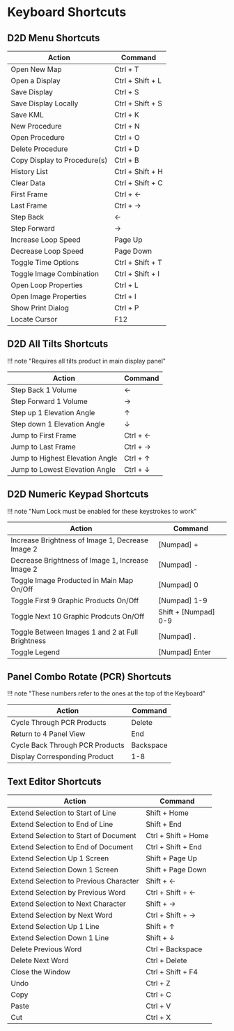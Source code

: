 # Keyboard Shortcuts

<!-- 
Action|Command
----------------|------------
Open bundle     | Ctrl+O
Manage bundles  | Ctrl+D
Clear data      | Ctrl+C
Step backward   | Left
Step forward    | Right
First frame     | Ctrl+Left
Last frame      | Ctrl+Right
Time options    | Ctrl+T
Image combine   | Insert
Loop properties | Ctrl+L
Image properties| Ctrl+I
Export image    | Ctrl+E 
Exporrt KML     | Ctrl+K   
-->  

## D2D Menu Shortcuts

| Action                       | Command          |
|------------------------------|------------------|
| Open New Map                 | Ctrl + T         |
| Open a Display               | Ctrl + Shift + L |
| Save Display                 | Ctrl + S         |
| Save Display Locally         | Ctrl + Shift + S |
| Save KML                     | Ctrl + K         |
| New Procedure                | Ctrl + N         |
| Open Procedure               | Ctrl + O         |
| Delete Procedure             | Ctrl + D         |
| Copy Display to Procedure(s) | Ctrl + B         |
| History List                 | Ctrl + Shift + H |
| Clear Data                   | Ctrl + Shift + C |
| First Frame                  | Ctrl + &#8592;   |
| Last Frame                   | Ctrl + &#8594;   |
| Step Back                    | &#8592;          |
| Step Forward                 | &#8594;          |
| Increase Loop Speed          | Page Up          |
| Decrease Loop Speed          | Page Down        |
| Toggle Time Options          | Ctrl + Shift + T |
| Toggle Image Combination     | Ctrl + Shift + I |
| Open Loop Properties         | Ctrl + L         |
| Open Image Properties        | Ctrl + I         |
| Show Print Dialog            | Ctrl + P         |
| Locate Cursor                | F12              |

## D2D All Tilts Shortcuts

!!! note "Requires all tilts product in main display panel"

Action|Command
--------------------------------|---------------
Step Back 1 Volume              | &#8592;  
Step Forward 1 Volume           | &#8594; 
Step up 1 Elevation Angle       | &#8593;
Step down 1 Elevation Angle     | &#8595;
Jump to First Frame             | Ctrl +  &#8592; 
Jump to Last Frame              | Ctrl + &#8594;   
Jump to Highest Elevation Angle | Ctrl + &#8593;
Jump to Lowest Elevation Angle  | Ctrl + &#8595; 

## D2D Numeric Keypad Shortcuts

!!! note "Num Lock must be enabled for these keystrokes to work"

Action|Command
--------------------------------------------------|---------------
Increase Brightness of Image 1, Decrease Image 2  | [Numpad] +  
Decrease Brightness of Image 1, Increase Image 2  | [Numpad] - 
Toggle Image Producted in Main Map On/Off         | [Numpad] 0  
Toggle First 9 Graphic Products On/Off            | [Numpad] 1-9 
Toggle Next 10 Graphic Prodcuts On/Off            | Shift + [Numpad] 0-9 
Toggle Between Images 1 and 2 at Full Brightness      | [Numpad] .
Toggle Legend                                     | [Numpad] Enter 

## Panel Combo Rotate (PCR) Shortcuts

!!! note "These numbers refer to the ones at the top of the Keyboard"

Action|Command
---------------------------|------
Cycle Through PCR Products       | Delete  
Return to 4 Panel View           | End  
Cycle Back Through PCR Products  | Backspace  
Display Corresponding Product    | 1-8 


## Text Editor Shortcuts

Action|Command
--------------------------|------
Extend Selection to Start of Line      | Shift + Home  
Extend Selection to End of Line        | Shift + End 
Extend Selection to Start of Document  | Ctrl + Shift + Home 
Extend Selection to End of Document    | Ctrl + Shift + End 
Extend Selection Up 1 Screen           | Shift + Page Up  
Extend Selection Down 1 Screen         | Shift + Page Down
Extend Selection to Previous Character | Shift + &#8592; 
Extend Selection by Previous Word      | Ctrl + Shift + &#8592;  
Extend Selection to Next Character     | Shift + &#8594; 
Extend Selection by Next Word          | Ctrl + Shift + &#8594; 
Extend Selection Up 1 Line             | Shift + &#8593; 
Extend Selection Down 1 Line           | Shift + &#8595;
Delete Previous Word                   | Ctrl + Backspace  
Delete Next Word                       | Ctrl + Delete 
Close the Window                       | Ctrl + Shift + F4 
Undo                                   | Ctrl + Z 
Copy                                   | Ctrl + C 
Paste                                  | Ctrl + V 
Cut                                    | Ctrl + X 
